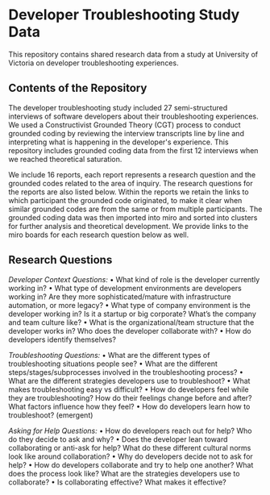# Developer Troubleshooting Study Data
This repository contains shared research data from a study at University of Victoria on developer troubleshooting experiences.

## Contents of the Repository

The developer troubleshooting study included 27 semi-structured interviews of software developers about their troubleshooting experiences.  We used a Constructivist Grounded Theory (CGT) process to conduct grounded coding by reviewing the interview transcripts line by line and interpreting what is happening in the developer's experience.  This repository includes grounded coding data from the first 12 interviews when we reached theoretical saturation.  

We include 16 reports, each report represents a research question and the grounded codes related to the area of inquiry. The research questions for the reports are also listed below. Within the reports we retain the links to which participant the grounded code originated, to make it clear when similar grounded codes are from the same or from multiple participants.  The grounded coding data was then imported into miro and sorted into clusters for further analysis and theoretical development.  We provide links to the miro boards for each research question below as well.

## Research Questions

*Developer Context Questions:*
• What kind of role is the developer currently working in?
• What type of development environments are developers working in? Are they more sophisticated/mature with infrastructure automation, or more legacy?
• What type of company environment is the developer working in? Is it a startup or big corporate? What’s the company and team culture like?
• What is the organizational/team structure that the developer works in? Who does the developer collaborate with?
• How do developers identify themselves?

*Troubleshooting Questions:*
• What are the different types of troubleshooting situations people see?
• What are the different steps/stages/subprocesses involved in the troubleshooting process?
• What are the different strategies developers use to troubleshoot?
• What makes troubleshooting easy vs difficult?
• How do developers feel while they are troubleshooting? How do their feelings change before and after? What factors influence how they feel?
• How do developers learn how to troubleshoot? (emergent)

*Asking for Help Questions:*
• How do developers reach out for help? Who do they decide to ask and why?
• Does the developer lean toward collaborating or anti-ask for help? What do these different cultural norms look like around collaboration?
• Why do developers decide not to ask for help?
• How do developers collaborate and try to help one another? What does the process look like? What are the strategies developers use to collaborate?
• Is collaborating effective? What makes it effective?




